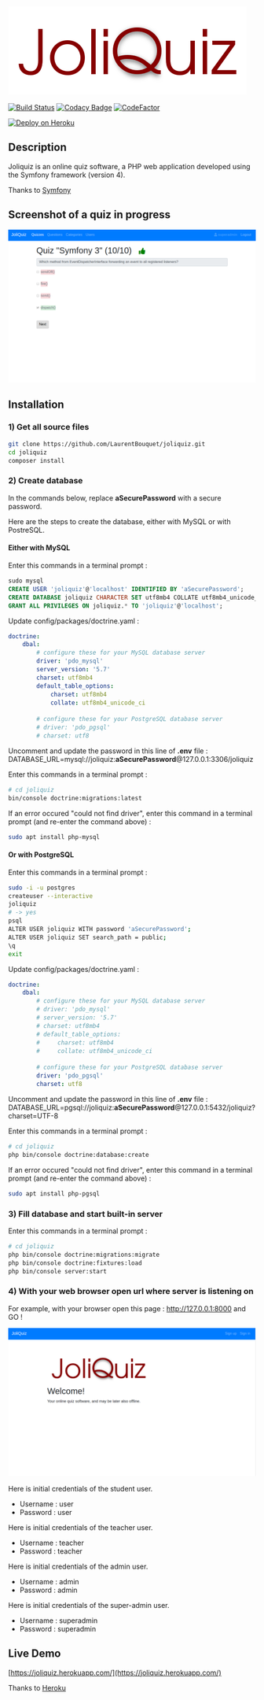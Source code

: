 ![JoliQuiz](https://raw.githubusercontent.com/LaurentBouquet/joliquiz/assets/JoliQuiz.png?raw=true)

[![Build Status](https://travis-ci.org/LaurentBouquet/joliquiz.svg?branch=master)](https://travis-ci.org/LaurentBouquet/joliquiz)
[![Codacy Badge](https://api.codacy.com/project/badge/Grade/ffbbae0ffc224808a43894742a79df91)](https://www.codacy.com/app/LaurentBouquet/joliquiz?utm_source=github.com&amp;utm_medium=referral&amp;utm_content=LaurentBouquet/joliquiz&amp;utm_campaign=Badge_Grade)
[![CodeFactor](https://www.codefactor.io/repository/github/laurentbouquet/joliquiz/badge)](https://www.codefactor.io/repository/github/laurentbouquet/joliquiz)

[![Deploy on Heroku](https://www.herokucdn.com/deploy/button.svg)](https://heroku.com/deploy)

## Description
Joliquiz is an online quiz software, a PHP web application developed using the Symfony framework (version 4).

Thanks to [Symfony](https://symfony.com/)


## Screenshot of a quiz in progress

![Workout page](https://raw.githubusercontent.com/LaurentBouquet/joliquiz/assets/quiz_symf3_question10.png?raw=true)


## Installation

### 1) Get all source files

```bash
git clone https://github.com/LaurentBouquet/joliquiz.git
cd joliquiz
composer install
```

### 2) Create database

In the commands below, replace **aSecurePassword** with a secure password.

Here are the steps to create the database, either with MySQL or with PostreSQL.


#### Either with MySQL

Enter this commands in a terminal prompt :
```sql
sudo mysql
CREATE USER 'joliquiz'@'localhost' IDENTIFIED BY 'aSecurePassword';
CREATE DATABASE joliquiz CHARACTER SET utf8mb4 COLLATE utf8mb4_unicode_ci;
GRANT ALL PRIVILEGES ON joliquiz.* TO 'joliquiz'@'localhost';
```

Update config/packages/doctrine.yaml :
```yaml
doctrine:
    dbal:
        # configure these for your MySQL database server
        driver: 'pdo_mysql'
        server_version: '5.7'
        charset: utf8mb4
        default_table_options:
            charset: utf8mb4
            collate: utf8mb4_unicode_ci

        # configure these for your PostgreSQL database server
        # driver: 'pdo_pgsql'
        # charset: utf8
```

Uncomment and update the password in this line of **.env** file :
DATABASE_URL=mysql://joliquiz:**aSecurePassword**@127.0.0.1:3306/joliquiz


Enter this commands in a terminal prompt :
```bash
# cd joliquiz
bin/console doctrine:migrations:latest
```
If an error occured "could not find driver", enter this command in a terminal prompt (and re-enter the command above) :
```bash
sudo apt install php-mysql
```


#### Or with PostgreSQL

Enter this commands in a terminal prompt :
```bash
sudo -i -u postgres
createuser --interactive
joliquiz
# -> yes
psql
ALTER USER joliquiz WITH password 'aSecurePassword';
ALTER USER joliquiz SET search_path = public;
\q
exit
```

Update config/packages/doctrine.yaml :
```yaml
doctrine:
    dbal:
        # configure these for your MySQL database server
        # driver: 'pdo_mysql'
        # server_version: '5.7'
        # charset: utf8mb4
        # default_table_options:
        #     charset: utf8mb4
        #     collate: utf8mb4_unicode_ci

        # configure these for your PostgreSQL database server
        driver: 'pdo_pgsql'
        charset: utf8
```

Uncomment and update the password in this line of **.env** file :
DATABASE_URL=pgsql://joliquiz:**aSecurePassword**@127.0.0.1:5432/joliquiz?charset=UTF-8


Enter this commands in a terminal prompt :
```bash
# cd joliquiz
php bin/console doctrine:database:create
```
If an error occured "could not find driver", enter this command in a terminal prompt (and re-enter the command above) :
```bash
sudo apt install php-pgsql
```


### 3) Fill database and start built-in server

Enter this commands in a terminal prompt :
```bash
# cd joliquiz
php bin/console doctrine:migrations:migrate
php bin/console doctrine:fixtures:load
php bin/console server:start
```

### 4) With your web browser open url where server is listening on

For example, with your browser open this page :  http://127.0.0.1:8000 and GO !

![Workout page](https://raw.githubusercontent.com/LaurentBouquet/joliquiz/assets/home_page.png?raw=true)

Here is initial credentials of the student user.
 - Username : user
 - Password : user

Here is initial credentials of the teacher user.
 - Username : teacher
 - Password : teacher

Here is initial credentials of the admin user.
 - Username : admin
 - Password : admin

Here is initial credentials of the super-admin user.
 - Username : superadmin
 - Password : superadmin



## Live Demo

[https://joliquiz.herokuapp.com/](https://joliquiz.herokuapp.com/)

Thanks to [Heroku](https://www.heroku.com/)

<!-- French version of JoliQuiz : [https://joliquiz.joliciel.fr/](https://joliquiz.joliciel.fr/) -->



<!-- ## Contributing

Joliquiz is an open source project that welcomes pull requests and issues from anyone.
Before opening pull requests, please read our short Contribution Guide. -->
